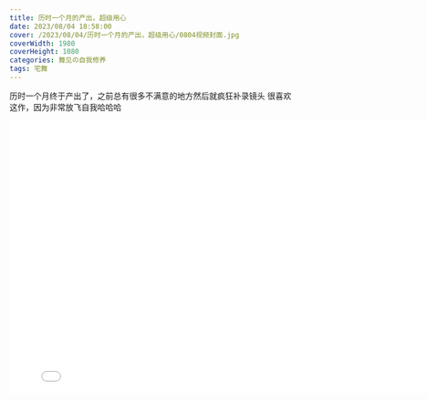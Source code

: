 ```yaml
---
title: 历时一个月的产出，超级用心
date: 2023/08/04 18:58:00
cover: /2023/08/04/历时一个月的产出，超级用心/0804视频封面.jpg
coverWidth: 1980
coverHeight: 1080
categories: 舞见の自我修养
tags: 宅舞
---
```

历时一个月终于产出了，之前总有很多不满意的地方然后就疯狂补录镜头
很喜欢这作，因为非常放飞自我哈哈哈
<iframe src="//player.bilibili.com/player.html?aid=744335249&bvid=BV1gk4y1g7Yv&cid=1220995667&p=1" scrolling="no" border="0" frameborder="no" framespacing="0" allowfullscreen="true" style="width: 800px; height:480px;"> </iframe>